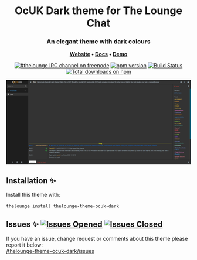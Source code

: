 <h1 align="center">
	OcUK Dark theme for The Lounge Chat
</h1>

<h3 align="center">
	An elegant theme with dark colours
</h3>

<p align="center">
	<strong>
		<a href="https://thelounge.chat/">Website</a>
		•
		<a href="https://thelounge.chat/docs">Docs</a>
		•
		<a href="https://demo.thelounge.chat/">Demo</a>
	</strong>
</p>

<p align="center">
	<a href="https://demo.thelounge.chat/"><img
		alt="#thelounge IRC channel on freenode"
		src="https://img.shields.io/badge/freenode-%23thelounge-415364.svg?colorA=ff9e18"></a>
	<a href="https://yarn.pm/thelounge"><img
		alt="npm version"
		src="https://img.shields.io/npm/v/thelounge.svg?colorA=333a41&maxAge=3600"></a>
	<a href="https://github.com/thelounge/thelounge/actions"><img
		alt="Build Status"
		src="https://github.com/thelounge/thelounge/workflows/Build/badge.svg"></a>
	<a href="https://npm-stat.com/charts.html?package=thelounge&from=2016-02-12"><img
		alt="Total downloads on npm"
		src="https://img.shields.io/npm/dy/thelounge.svg?colorA=333a41&colorB=007dc7&maxAge=3600&label=Downloads"></a>
</p>

<p align="center">
	<img src="screenshot.png" alt="Screenshot of the OcUK Dark theme for The Lounge Chat">
</p>


## Installation :sparkles:
Install this theme with:

```sh
thelounge install thelounge-theme-ocuk-dark
```

## Issues :sparkles: <a href="https://github.com/el-profesor926/thelounge-theme-ocuk-dark/issues?q=is%3Aopen+is%3Aissue"> <img alt="Issues Opened" src="https://img.shields.io/github/issues/el-profesor926/thelounge-theme-ocuk-dark?color=green&style=plastic"></a> <a href="https://github.com/el-profesor926/thelounge-theme-ocuk-dark/issues?q=is%3Aissue+is%3Aclosed"> <img alt="Issues Closed" src="https://img.shields.io/github/issues-closed/el-profesor926/thelounge-theme-ocuk-dark?color=orange&style=plastic"></a> <br />
If you have an issue, change request or comments about this theme please report it below:<br/>
<a href="https://github.com/el-profesor926/thelounge-theme-ocuk-dark/issues">/thelounge-theme-ocuk-dark/issues</a>
